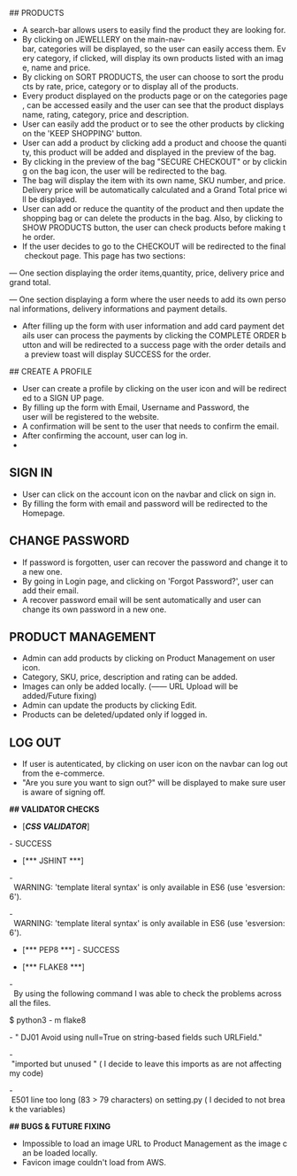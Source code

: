 ## PRODUCTS

- A search-bar allows users to easily find the product they are looking for.
- By clicking on JEWELLERY on the main-nav-bar, categories will be displayed, so the user can easily access them. Every category, if clicked, will display its own products listed with an image, name and price.
- By clicking on SORT PRODUCTS, the user can choose to sort the products by rate, price, category or to display all of the products.
- Every product displayed on the products page or on the categories page, can be accessed easily and the user can see that the product displays name, rating, category, price and description.
- User can easily add the product or to see the other products by clicking on the 'KEEP SHOPPING' button.
- User can add a product by clicking add a product and choose the quantity, this product will be added and displayed in the preview of the bag.
- By clicking in the preview of the bag "SECURE CHECKOUT" or by clicking on the bag icon, the user will be redirected to the bag.
- The bag will display the item with its own name, SKU number, and price. Delivery price will be automatically calculated and a Grand Total price will be displayed.
- User can add or reduce the quantity of the product and then update the shopping bag or can delete the products in the bag. Also, by clicking to SHOW PRODUCTS button, the user can check products before making the order.
- If the user decides to go to the CHECKOUT will be redirected to the final checkout page. This page has two sections:

— One section displaying the order items,quantity, price, delivery price and grand total.

— One section displaying a form where the user needs to add its own personal informations, delivery informations and payment details.

- After filling up the form with user information and add card payment details user can process the payments by clicking the COMPLETE ORDER button and will be redirected to a success page with the order details and a preview toast will display SUCCESS for the order.

## CREATE A PROFILE

- User can create a profile by clicking on the user icon and will be redirected to a SIGN UP page.
- By filling up the form with Email, Username and Password, the user will be registered to the website.
- A confirmation will be sent to the user that needs to confirm the email.
- After confirming the account, user can log in.
- 

## SIGN IN

- User can click on the account icon on the navbar and click on sign in.
- By filling the form with email and password will be redirected to the Homepage.

## CHANGE PASSWORD

- If password is forgotten, user can recover the password and change it to a new one.
- By going in Login page, and clicking on 'Forgot Password?', user can add their email.
- A recover password email will be sent automatically and user can change its own password in a new one.

## PRODUCT MANAGEMENT

- Admin can add products by clicking on Product Management on user icon.
- Category, SKU, price, description and rating can be added.
- Images can only be added locally.  (—— URL Upload will be added/Future fixing)
- Admin can update the products by clicking Edit.
- Products can be deleted/updated only if logged in.

## LOG OUT

- If user is autenticated, by clicking on user icon on the navbar can log out from the e-commerce.
- "Are you sure you want to sign out?" will be displayed to make sure user is aware of signing off.

**## VALIDATOR CHECKS**

- [***CSS VALIDATOR***]

- SUCCESS

- [*** JSHINT ***]

-  WARNING: 'template literal syntax' is only available in ES6 (use 'esversion: 6').

-  WARNING: 'template literal syntax' is only available in ES6 (use 'esversion: 6').

- [*** PEP8 ***]
    - SUCCESS

- [*** FLAKE8 ***]

-  By using the following command I was able to check the problems across all the files.

$ python3 - m flake8

- " DJ01 Avoid using null=True on string-based fields such URLField."

- "imported but unused " ( I decide to leave this imports as are not affecting my code)

- E501 line too long (83 > 79 characters) on setting.py ( I decided to not break the variables)

**## BUGS & FUTURE FIXING**

- Impossible to load an image URL to Product Management as the image can be loaded locally.
- Favicon image couldn't load from AWS.